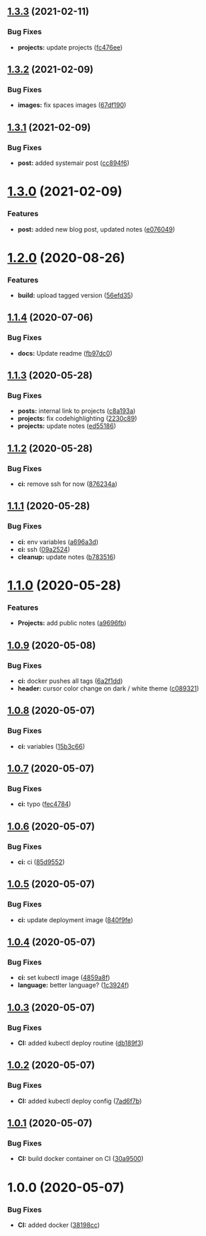 ## [1.3.3](https://gitlab.crudus.no/websites/kaldheim.org-gatsby/compare/v1.3.2...v1.3.3) (2021-02-11)


### Bug Fixes

* **projects:** update projects ([fc476ee](https://gitlab.crudus.no/websites/kaldheim.org-gatsby/commit/fc476eec29a49c0ae2f89b90819421cef8dd1ec6))

## [1.3.2](https://gitlab.crudus.no/websites/kaldheim.org-gatsby/compare/v1.3.1...v1.3.2) (2021-02-09)


### Bug Fixes

* **images:** fix spaces images ([67df190](https://gitlab.crudus.no/websites/kaldheim.org-gatsby/commit/67df190e04704077539942e96593dc61075c8c12))

## [1.3.1](https://gitlab.crudus.no/websites/kaldheim.org-gatsby/compare/v1.3.0...v1.3.1) (2021-02-09)


### Bug Fixes

* **post:** added systemair post ([cc894f6](https://gitlab.crudus.no/websites/kaldheim.org-gatsby/commit/cc894f6bfd513c2e34150732a81ef89ed2eb6570))

# [1.3.0](https://gitlab.crudus.no/websites/kaldheim.org-gatsby/compare/v1.2.0...v1.3.0) (2021-02-09)


### Features

* **post:** added new blog post, updated notes ([e076049](https://gitlab.crudus.no/websites/kaldheim.org-gatsby/commit/e07604940d433531057a5a2e442e09165123045c))

# [1.2.0](https://gitlab.crudus.no/websites/kaldheim.org-gatsby/compare/v1.1.4...v1.2.0) (2020-08-26)


### Features

* **build:** upload tagged version ([56efd35](https://gitlab.crudus.no/websites/kaldheim.org-gatsby/commit/56efd359602ce052104f1f4a5ea314503ded2bae))

## [1.1.4](https://gitlab.crudus.no/websites/kaldheim.org-gatsby/compare/v1.1.3...v1.1.4) (2020-07-06)


### Bug Fixes

* **docs:** Update readme ([fb97dc0](https://gitlab.crudus.no/websites/kaldheim.org-gatsby/commit/fb97dc03f569e22034915c569acb6eb18369fc68))

## [1.1.3](https://gitlab.crudus.no/websites/kaldheim.org-gatsby/compare/v1.1.2...v1.1.3) (2020-05-28)


### Bug Fixes

* **posts:** internal link to projects ([c8a193a](https://gitlab.crudus.no/websites/kaldheim.org-gatsby/commit/c8a193aa1e0ca57d7c91bf1d918ed7454ae2d3a8))
* **projects:** fix codehighlighting ([2230c89](https://gitlab.crudus.no/websites/kaldheim.org-gatsby/commit/2230c89752020d3363f0e875d44fb73d73cc07f8))
* **projects:** update notes ([ed55186](https://gitlab.crudus.no/websites/kaldheim.org-gatsby/commit/ed551860322f454b9f4f9543866a8e0b086ddf7d))

## [1.1.2](https://gitlab.crudus.no/websites/kaldheim.org-gatsby/compare/v1.1.1...v1.1.2) (2020-05-28)


### Bug Fixes

* **ci:** remove ssh for now ([876234a](https://gitlab.crudus.no/websites/kaldheim.org-gatsby/commit/876234a3f125e47668cbf164573a474eb05cfed8))

## [1.1.1](https://gitlab.crudus.no/websites/kaldheim.org-gatsby/compare/v1.1.0...v1.1.1) (2020-05-28)


### Bug Fixes

* **ci:** env variables ([a696a3d](https://gitlab.crudus.no/websites/kaldheim.org-gatsby/commit/a696a3d4cbd37a3c50ac13d55004ee77fa334230))
* **ci:** ssh ([09a2524](https://gitlab.crudus.no/websites/kaldheim.org-gatsby/commit/09a2524a55f52d3775c3c729eea6bb968a63904d))
* **cleanup:** update notes ([b783516](https://gitlab.crudus.no/websites/kaldheim.org-gatsby/commit/b783516f98f07ece655b7a32d6167a51e9bbf418))

# [1.1.0](https://gitlab.crudus.no/websites/kaldheim.org-gatsby/compare/v1.0.9...v1.1.0) (2020-05-28)


### Features

* **Projects:** add public notes ([a9696fb](https://gitlab.crudus.no/websites/kaldheim.org-gatsby/commit/a9696fb871dcf0fb0cf4537f2b2cad86f3a082d1))

## [1.0.9](https://gitlab.crudus.no/websites/kaldheim.org-gatsby/compare/v1.0.8...v1.0.9) (2020-05-08)


### Bug Fixes

* **ci:** docker pushes all tags ([6a2f1dd](https://gitlab.crudus.no/websites/kaldheim.org-gatsby/commit/6a2f1ddf1dd131d131c754308d75537edc7dea42))
* **header:** cursor color change on dark / white theme ([c089321](https://gitlab.crudus.no/websites/kaldheim.org-gatsby/commit/c089321936a99c735ab3126ccb154952d2508732))

## [1.0.8](https://gitlab.crudus.no/websites/kaldheim.org-gatsby/compare/v1.0.7...v1.0.8) (2020-05-07)


### Bug Fixes

* **ci:** variables ([15b3c66](https://gitlab.crudus.no/websites/kaldheim.org-gatsby/commit/15b3c66aa06d1044612e27aabc5f9ee52f346949))

## [1.0.7](https://gitlab.crudus.no/websites/kaldheim.org-gatsby/compare/v1.0.6...v1.0.7) (2020-05-07)


### Bug Fixes

* **ci:** typo ([fec4784](https://gitlab.crudus.no/websites/kaldheim.org-gatsby/commit/fec47841affa15cbe39cad027bc60774797d20d1))

## [1.0.6](https://gitlab.crudus.no/websites/kaldheim.org-gatsby/compare/v1.0.5...v1.0.6) (2020-05-07)


### Bug Fixes

* **ci:** ci ([85d9552](https://gitlab.crudus.no/websites/kaldheim.org-gatsby/commit/85d95524af2d08ec5934aa2d73d97dd07b30cf42))

## [1.0.5](https://gitlab.crudus.no/websites/kaldheim.org-gatsby/compare/v1.0.4...v1.0.5) (2020-05-07)


### Bug Fixes

* **ci:** update deployment image ([840f9fe](https://gitlab.crudus.no/websites/kaldheim.org-gatsby/commit/840f9fe6471bb1657a78e6e00b55ea0249d13cba))

## [1.0.4](https://gitlab.crudus.no/websites/kaldheim.org-gatsby/compare/v1.0.3...v1.0.4) (2020-05-07)


### Bug Fixes

* **ci:** set kubectl image ([4859a8f](https://gitlab.crudus.no/websites/kaldheim.org-gatsby/commit/4859a8f1fe0e220ca68a07160678c11922a04d2a))
* **language:** better language? ([1c3924f](https://gitlab.crudus.no/websites/kaldheim.org-gatsby/commit/1c3924f40b03432835a0c2aea5730d4b5a075690))

## [1.0.3](https://gitlab.crudus.no/websites/kaldheim.org-gatsby/compare/v1.0.2...v1.0.3) (2020-05-07)


### Bug Fixes

* **CI:** added kubectl deploy routine ([db189f3](https://gitlab.crudus.no/websites/kaldheim.org-gatsby/commit/db189f33fc631e117f5e7229eaa97d0a4e0bf553))

## [1.0.2](https://gitlab.crudus.no/websites/kaldheim.org-gatsby/compare/v1.0.1...v1.0.2) (2020-05-07)


### Bug Fixes

* **CI:** added kubectl deploy config ([7ad6f7b](https://gitlab.crudus.no/websites/kaldheim.org-gatsby/commit/7ad6f7b7910e68283ab04bf4524a68e9b134ee1f))

## [1.0.1](https://gitlab.crudus.no/websites/kaldheim.org-gatsby/compare/v1.0.0...v1.0.1) (2020-05-07)


### Bug Fixes

* **CI:** build docker container on CI ([30a9500](https://gitlab.crudus.no/websites/kaldheim.org-gatsby/commit/30a95009fe4bacf69ae9f2264442500faacde9c3))

# 1.0.0 (2020-05-07)


### Bug Fixes

* **CI:** added docker ([38198cc](https://gitlab.crudus.no/websites/kaldheim.org-gatsby/commit/38198cc29f915992242c8a3c56b14944252b2d48))
